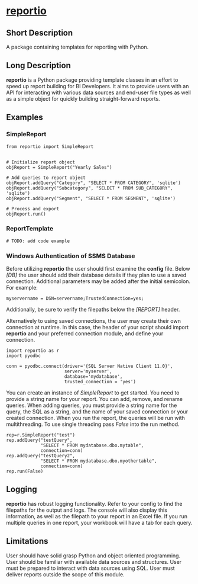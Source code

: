 # [reportio](https://github.com/deschman/reportio)

## Short Description
A package containing templates for reporting with Python.

## Long Description
**reportio** is a Python package providing template classes in an effort to
speed up report building for BI Developers. It aims to provide users with an
API for interacting with various data sources and end-user file types as well
as a simple object for quickly building straight-forward reports.

## Examples
### SimpleReport
    from reportio import SimpleReport


    # Initialize report object
    objReport = SimpleReport("Yearly Sales")

    # Add queries to report object
    objReport.addQuery("Category", "SELECT * FROM CATEGORY", 'sqlite')
    objReport.addQuery("Subcategory", "SELECT * FROM SUB_CATEGORY", 'sqlite')
    objReport.addQuery("Segment", "SELECT * FROM SEGMENT", 'sqlite')

    # Process and export
    objReport.run()

### ReportTemplate
    # TODO: add code example

### Windows Authentication of SSMS Database
Before utilizing **reportio** the user should first examine the **config**
file. Below *[DB]* the user should add their database details if they plan to
use a saved connection. Additional parameters may be added after the initial
semicolon. For example:

    myservername = DSN=servername;TrustedConnection=yes;

Additionally, be sure to verify the filepaths below the *[REPORT]* header.

Alternatively to using saved connections, the user may create their own
connection at runtime. In this case, the header of your script should import
**reportio** and your preferred connection module, and define your connection.

    import reportio as r
    import pyodbc

    conn = pyodbc.connect(driver='{SQL Server Native Client 11.0}',
                          server='myserver',
                          database='mydatabase',
                          trusted_connection = 'yes')

You can create an instance of *SimpleReport* to get started. You need to
provide a string name for your report. You can add, remove, and rename queries.
When adding queries, you must provide a string name for the query, the SQL
as a string, and the name of your saved connection or your created connection.
When you run the report, the queries will be run with multithreading. To use
single threading pass *False* into the run method.

    rep=r.SimpleReport("test")
    rep.addQuery("testQuery",
                 "SELECT * FROM mydatabase.dbo.mytable",
                 connection=conn)
    rep.addQuery("testQuery2",
                 "SELECT * FROM mydatabase.dbo.myothertable",
                 connection=conn)
    rep.run(False)

## Logging
**reportio** has robust logging functionality. Refer to your config to find the
filepaths for the output and logs. The console will also display this
information, as well as the filepath to your report in an Excel file. If you
run multiple queries in one report, your workbook will have a tab for each
query.

## Limitations
User should have solid grasp Python and object oriented programming.
User should be familiar with available data sources and structures.
User must be prepared to interact with data sources using SQL.
User must deliver reports outside the scope of this module.
